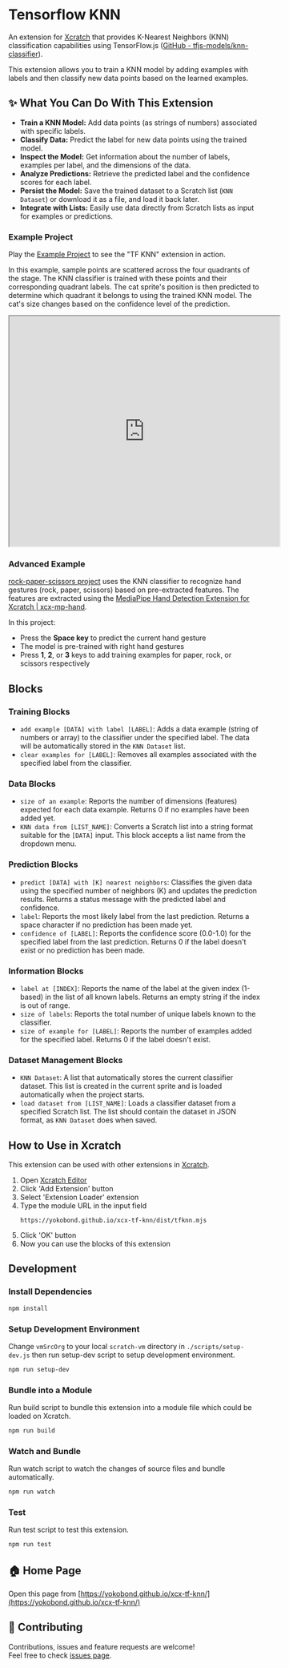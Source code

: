 # Tensorflow KNN
An extension for [Xcratch](https://xcratch.github.io/) that provides K-Nearest Neighbors (KNN) classification capabilities using TensorFlow.js ([GitHub - tfjs-models/knn-classifier](https://github.com/tensorflow/tfjs-models/tree/master/knn-classifier)).

This extension allows you to train a KNN model by adding examples with labels and then classify new data points based on the learned examples.

## ✨ What You Can Do With This Extension

*   **Train a KNN Model:** Add data points (as strings of numbers) associated with specific labels.
*   **Classify Data:** Predict the label for new data points using the trained model.
*   **Inspect the Model:** Get information about the number of labels, examples per label, and the dimensions of the data.
*   **Analyze Predictions:** Retrieve the predicted label and the confidence scores for each label.
*   **Persist the Model:** Save the trained dataset to a Scratch list (`KNN Dataset`) or download it as a file, and load it back later.
*   **Integrate with Lists:** Easily use data directly from Scratch lists as input for examples or predictions.

### Example Project

Play the [Example Project](https://xcratch.github.io/editor/#https://yokobond.github.io/xcx-tf-knn/projects/example.sb3) to see the "TF KNN" extension in action.

In this example, sample points are scattered across the four quadrants of the stage. The KNN classifier is trained with these points and their corresponding quadrant labels. The cat sprite's position is then predicted to determine which quadrant it belongs to using the trained KNN model. The cat's size changes based on the confidence level of the prediction.

<iframe src="https://xcratch.github.io/editor/player#https://yokobond.github.io/xcx-tf-knn/projects/example.sb3" width="540px" height="460px"></iframe>

### Advanced Example
[rock-paper-scissors project](https://xcratch.github.io/editor/#https://yokobond.github.io/xcx-tf-knn/projects/rock-paper-scissors.sb3) uses the KNN classifier to recognize hand gestures (rock, paper, scissors) based on pre-extracted features. The features are extracted using the [MediaPipe Hand Detection Extension for Xcratch \| xcx\-mp\-hand](https://yokobond.github.io/xcx-mp-hand/).

In this project:
- Press the **Space key** to predict the current hand gesture
- The model is pre-trained with right hand gestures
- Press **1**, **2**, or **3** keys to add training examples for paper, rock, or scissors respectively

## Blocks

### Training Blocks

*   `add example [DATA] with label [LABEL]`: Adds a data example (string of numbers or array) to the classifier under the specified label. The data will be automatically stored in the `KNN Dataset` list.
*   `clear examples for [LABEL]`: Removes all examples associated with the specified label from the classifier.

### Data Blocks

*   `size of an example`: Reports the number of dimensions (features) expected for each data example. Returns 0 if no examples have been added yet.
*   `KNN data from [LIST_NAME]`: Converts a Scratch list into a string format suitable for the `[DATA]` input. This block accepts a list name from the dropdown menu.

### Prediction Blocks

*   `predict [DATA] with [K] nearest neighbors`: Classifies the given data using the specified number of neighbors (K) and updates the prediction results. Returns a status message with the predicted label and confidence.
*   `label`: Reports the most likely label from the last prediction. Returns a space character if no prediction has been made yet.
*   `confidence of [LABEL]`: Reports the confidence score (0.0-1.0) for the specified label from the last prediction. Returns 0 if the label doesn't exist or no prediction has been made.

### Information Blocks

*   `label at [INDEX]`: Reports the name of the label at the given index (1-based) in the list of all known labels. Returns an empty string if the index is out of range.
*   `size of labels`: Reports the total number of unique labels known to the classifier.
*   `size of example for [LABEL]`: Reports the number of examples added for the specified label. Returns 0 if the label doesn't exist.

### Dataset Management Blocks

*   `KNN Dataset`: A list that automatically stores the current classifier dataset. This list is created in the current sprite and is loaded automatically when the project starts. 
*   `load dataset from [LIST_NAME]`: Loads a classifier dataset from a specified Scratch list. The list should contain the dataset in JSON format, as `KNN Dataset` does when saved.

## How to Use in Xcratch

This extension can be used with other extensions in [Xcratch](https://xcratch.github.io/).
1.  Open [Xcratch Editor](https://xcratch.github.io/editor)
2.  Click 'Add Extension' button
3.  Select 'Extension Loader' extension
4.  Type the module URL in the input field
    ```
    https://yokobond.github.io/xcx-tf-knn/dist/tfknn.mjs
    ```
5.  Click 'OK' button
6.  Now you can use the blocks of this extension

## Development

### Install Dependencies

```sh
npm install
```

### Setup Development Environment

Change ```vmSrcOrg``` to your local ```scratch-vm``` directory in ```./scripts/setup-dev.js``` then run setup-dev script to setup development environment.

```sh
npm run setup-dev
```

### Bundle into a Module

Run build script to bundle this extension into a module file which could be loaded on Xcratch.

```sh
npm run build
```

### Watch and Bundle

Run watch script to watch the changes of source files and bundle automatically.

```sh
npm run watch
```

### Test

Run test script to test this extension.

```sh
npm run test
```

## 🏠 Home Page

Open this page from [https://yokobond.github.io/xcx-tf-knn/](https://yokobond.github.io/xcx-tf-knn/)

## 🤝 Contributing

Contributions, issues and feature requests are welcome!<br />Feel free to check [issues page](https://github.com/yokobond/xcx-tf-knn/issues).
